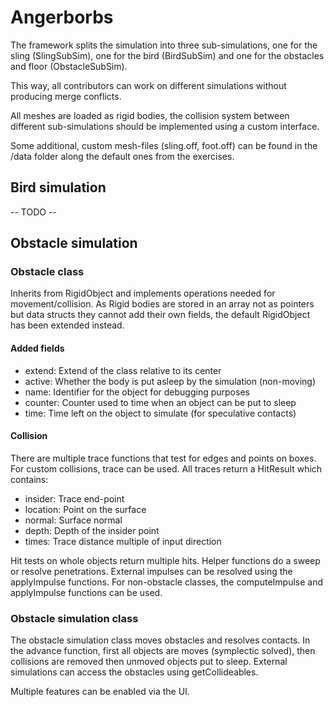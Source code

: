 # Angerborbs

The framework splits the simulation into three sub-simulations,
one for the sling (SlingSubSim), one for the bird (BirdSubSim) and 
one for the obstacles and floor (ObstacleSubSim).

This way, all contributors can work on different simulations without
producing merge conflicts.

All meshes are loaded as rigid bodies, the collision system between different 
sub-simulations should be implemented using a custom interface.

Some additional, custom mesh-files (sling.off, foot.off) can be found in the
/data folder along the default ones from the exercises.

## Bird simulation

-- TODO --

## Obstacle simulation

### Obstacle class

Inherits from RigidObject and implements operations needed for movement/collision.
As Rigid bodies are stored in an array not as pointers but data structs they cannot add their own fields, the default RigidObject has been extended instead. 

#### Added fields

- extend: Extend of the class relative to its center
- active: Whether the body is put asleep by the simulation (non-moving)
- name: Identifier for the object for debugging purposes
- counter: Counter used to time when an object can be put to sleep
- time: Time left on the object to simulate (for speculative contacts)

#### Collision

There are multiple trace functions that test for edges and points on boxes. For custom collisions, trace can be used. All traces return a HitResult which contains:

- insider: Trace end-point
- location: Point on the surface
- normal: Surface normal
- depth: Depth of the insider point
- times: Trace distance multiple of input direction

Hit tests on whole objects return multiple hits. Helper functions do a sweep or resolve penetrations. External impulses can be resolved using the applyImpulse functions. For non-obstacle classes, the computeImpulse and applyImpulse functions can be used.


### Obstacle simulation class

The obstacle simulation class moves obstacles and resolves contacts. In the advance function, first all objects are moves (symplectic solved), then collisions are removed then unmoved objects put to sleep. External simulations can access the obstacles using getCollideables.

Multiple features can be enabled via the UI.


